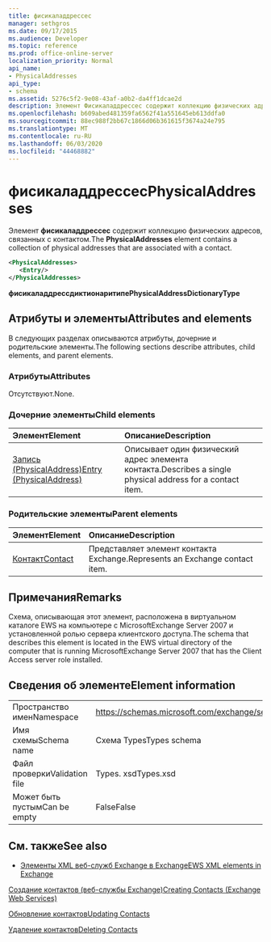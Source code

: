 ```yaml
---
title: фисикаладдрессес
manager: sethgros
ms.date: 09/17/2015
ms.audience: Developer
ms.topic: reference
ms.prod: office-online-server
localization_priority: Normal
api_name:
- PhysicalAddresses
api_type:
- schema
ms.assetid: 5276c5f2-9e08-43af-a0b2-da4ff1dcae2d
description: Элемент Фисикаладдрессес содержит коллекцию физических адресов, связанных с контактом.
ms.openlocfilehash: b609abed481359fa6562f41a551645eb613ddfa0
ms.sourcegitcommit: 88ec988f2bb67c1866d06b361615f3674a24e795
ms.translationtype: MT
ms.contentlocale: ru-RU
ms.lasthandoff: 06/03/2020
ms.locfileid: "44468882"
---
```

# <a name="physicaladdresses"></a><span data-ttu-id="e54f4-103">фисикаладдрессес</span><span class="sxs-lookup"><span data-stu-id="e54f4-103">PhysicalAddresses</span></span>

<span data-ttu-id="e54f4-104">Элемент **фисикаладдрессес** содержит коллекцию физических адресов, связанных с контактом.</span><span class="sxs-lookup"><span data-stu-id="e54f4-104">The **PhysicalAddresses** element contains a collection of physical addresses that are associated with a contact.</span></span> 
  
```xml
<PhysicalAddresses>
   <Entry/>
</PhysicalAddresses>
```

 <span data-ttu-id="e54f4-105">**фисикаладдрессдиктионаритипе**</span><span class="sxs-lookup"><span data-stu-id="e54f4-105">**PhysicalAddressDictionaryType**</span></span>
## <a name="attributes-and-elements"></a><span data-ttu-id="e54f4-106">Атрибуты и элементы</span><span class="sxs-lookup"><span data-stu-id="e54f4-106">Attributes and elements</span></span>

<span data-ttu-id="e54f4-107">В следующих разделах описываются атрибуты, дочерние и родительские элементы.</span><span class="sxs-lookup"><span data-stu-id="e54f4-107">The following sections describe attributes, child elements, and parent elements.</span></span>
  
### <a name="attributes"></a><span data-ttu-id="e54f4-108">Атрибуты</span><span class="sxs-lookup"><span data-stu-id="e54f4-108">Attributes</span></span>

<span data-ttu-id="e54f4-109">Отсутствуют.</span><span class="sxs-lookup"><span data-stu-id="e54f4-109">None.</span></span>
  
### <a name="child-elements"></a><span data-ttu-id="e54f4-110">Дочерние элементы</span><span class="sxs-lookup"><span data-stu-id="e54f4-110">Child elements</span></span>

|<span data-ttu-id="e54f4-111">**Элемент**</span><span class="sxs-lookup"><span data-stu-id="e54f4-111">**Element**</span></span>|<span data-ttu-id="e54f4-112">**Описание**</span><span class="sxs-lookup"><span data-stu-id="e54f4-112">**Description**</span></span>|
|:-----|:-----|
|[<span data-ttu-id="e54f4-113">Запись (PhysicalAddress)</span><span class="sxs-lookup"><span data-stu-id="e54f4-113">Entry (PhysicalAddress)</span></span>](entry-physicaladdress.md) <br/> |<span data-ttu-id="e54f4-114">Описывает один физический адрес элемента контакта.</span><span class="sxs-lookup"><span data-stu-id="e54f4-114">Describes a single physical address for a contact item.</span></span>  <br/> |
   
### <a name="parent-elements"></a><span data-ttu-id="e54f4-115">Родительские элементы</span><span class="sxs-lookup"><span data-stu-id="e54f4-115">Parent elements</span></span>

|<span data-ttu-id="e54f4-116">**Элемент**</span><span class="sxs-lookup"><span data-stu-id="e54f4-116">**Element**</span></span>|<span data-ttu-id="e54f4-117">**Описание**</span><span class="sxs-lookup"><span data-stu-id="e54f4-117">**Description**</span></span>|
|:-----|:-----|
|[<span data-ttu-id="e54f4-118">Контакт</span><span class="sxs-lookup"><span data-stu-id="e54f4-118">Contact</span></span>](contact.md) <br/> |<span data-ttu-id="e54f4-119">Представляет элемент контакта Exchange.</span><span class="sxs-lookup"><span data-stu-id="e54f4-119">Represents an Exchange contact item.</span></span>  <br/> |
   
## <a name="remarks"></a><span data-ttu-id="e54f4-120">Примечания</span><span class="sxs-lookup"><span data-stu-id="e54f4-120">Remarks</span></span>

<span data-ttu-id="e54f4-121">Схема, описывающая этот элемент, расположена в виртуальном каталоге EWS на компьютере с MicrosoftExchange Server 2007 и установленной ролью сервера клиентского доступа.</span><span class="sxs-lookup"><span data-stu-id="e54f4-121">The schema that describes this element is located in the EWS virtual directory of the computer that is running MicrosoftExchange Server 2007 that has the Client Access server role installed.</span></span>
  
## <a name="element-information"></a><span data-ttu-id="e54f4-122">Сведения об элементе</span><span class="sxs-lookup"><span data-stu-id="e54f4-122">Element information</span></span>

|||
|:-----|:-----|
|<span data-ttu-id="e54f4-123">Пространство имен</span><span class="sxs-lookup"><span data-stu-id="e54f4-123">Namespace</span></span>  <br/> |https://schemas.microsoft.com/exchange/services/2006/types  <br/> |
|<span data-ttu-id="e54f4-124">Имя схемы</span><span class="sxs-lookup"><span data-stu-id="e54f4-124">Schema name</span></span>  <br/> |<span data-ttu-id="e54f4-125">Схема Types</span><span class="sxs-lookup"><span data-stu-id="e54f4-125">Types schema</span></span>  <br/> |
|<span data-ttu-id="e54f4-126">Файл проверки</span><span class="sxs-lookup"><span data-stu-id="e54f4-126">Validation file</span></span>  <br/> |<span data-ttu-id="e54f4-127">Types. xsd</span><span class="sxs-lookup"><span data-stu-id="e54f4-127">Types.xsd</span></span>  <br/> |
|<span data-ttu-id="e54f4-128">Может быть пустым</span><span class="sxs-lookup"><span data-stu-id="e54f4-128">Can be empty</span></span>  <br/> |<span data-ttu-id="e54f4-129">False</span><span class="sxs-lookup"><span data-stu-id="e54f4-129">False</span></span>  <br/> |
   
## <a name="see-also"></a><span data-ttu-id="e54f4-130">См. также</span><span class="sxs-lookup"><span data-stu-id="e54f4-130">See also</span></span>



- [<span data-ttu-id="e54f4-131">Элементы XML веб-служб Exchange в Exchange</span><span class="sxs-lookup"><span data-stu-id="e54f4-131">EWS XML elements in Exchange</span></span>](ews-xml-elements-in-exchange.md)


[<span data-ttu-id="e54f4-132">Создание контактов (веб-службы Exchange)</span><span class="sxs-lookup"><span data-stu-id="e54f4-132">Creating Contacts (Exchange Web Services)</span></span>](https://msdn.microsoft.com/library/4845917e-70d1-481c-bbd7-011ec6571789%28Office.15%29.aspx)
  
[<span data-ttu-id="e54f4-133">Обновление контактов</span><span class="sxs-lookup"><span data-stu-id="e54f4-133">Updating Contacts</span></span>](https://msdn.microsoft.com/library/9a865953-b94a-4229-b632-2dee433314be%28Office.15%29.aspx)
  
[<span data-ttu-id="e54f4-134">Удаление контактов</span><span class="sxs-lookup"><span data-stu-id="e54f4-134">Deleting Contacts</span></span>](https://msdn.microsoft.com/library/fcc3dc84-cd3e-455e-a1a7-ae6921c9b588%28Office.15%29.aspx)

